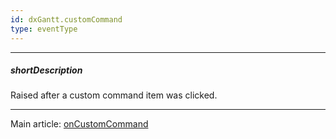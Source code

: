 ```yaml
---
id: dxGantt.customCommand
type: eventType
---
```

---
##### shortDescription
Raised after a custom command item was clicked.

---
Main article: [onCustomCommand](/api-reference/10%20UI%20Components/dxGantt/1%20Configuration/onCustomCommand.md '/Documentation/ApiReference/UI_Components/dxGantt/Configuration/#onCustomCommand')